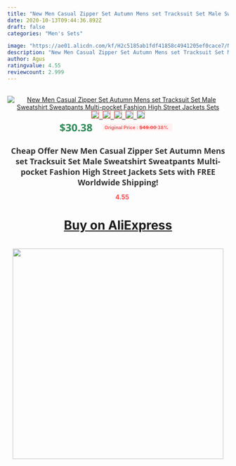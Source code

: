 ```yaml
---
title: "New Men Casual Zipper Set Autumn Mens set Tracksuit Set Male Sweatshirt Sweatpants Multi-pocket Fashion High Street Jackets Sets"
date: 2020-10-13T09:44:36.892Z
draft: false
categories: "Men's Sets"

image: "https://ae01.alicdn.com/kf/H2c5185ab1fdf41858c4941205ef0cace7/New-Men-Casual-Zipper-Set-Autumn-Mens-set-Tracksuit-Set-Male-Sweatshirt-Sweatpants-Multi-pocket-Fashion.jpg"
description: "New Men Casual Zipper Set Autumn Mens set Tracksuit Set Male Sweatshirt Sweatpants Multi-pocket Fashion High Street Jackets Sets"
author: Agus
ratingvalue: 4.55
reviewcount: 2.999
---
```

<br>
<div style="text-align: center;">
<a href="https://s.click.aliexpress.com/e/_AEKPhL" target="_blank" rel="nofollow noopener noreferrer"><img alt="New Men Casual Zipper Set Autumn Mens set Tracksuit Set Male Sweatshirt Sweatpants Multi-pocket Fashion High Street Jackets Sets" class="magnifier-image" src="https://ae01.alicdn.com/kf/H2c5185ab1fdf41858c4941205ef0cace7/New-Men-Casual-Zipper-Set-Autumn-Mens-set-Tracksuit-Set-Male-Sweatshirt-Sweatpants-Multi-pocket-Fashion.jpg_640x640.jpg">
<br>
<img style="border:1px solid salmon" src="https://ae01.alicdn.com/kf/H2c5185ab1fdf41858c4941205ef0cace7/New-Men-Casual-Zipper-Set-Autumn-Mens-set-Tracksuit-Set-Male-Sweatshirt-Sweatpants-Multi-pocket-Fashion.jpg_120x120.jpg">&nbsp;&nbsp;<img style="border:1px solid salmon" src="https://ae01.alicdn.com/kf/Hb203ed38e36f46a6a196b1b7b4054c85c/New-Men-Casual-Zipper-Set-Autumn-Mens-set-Tracksuit-Set-Male-Sweatshirt-Sweatpants-Multi-pocket-Fashion.jpg_120x120.jpg">&nbsp;&nbsp;<img style="border:1px solid salmon" src="https://ae01.alicdn.com/kf/H91c95c5e7cc140048469de091768505cJ/New-Men-Casual-Zipper-Set-Autumn-Mens-set-Tracksuit-Set-Male-Sweatshirt-Sweatpants-Multi-pocket-Fashion.jpg_120x120.jpg">&nbsp;&nbsp;<img style="border:1px solid salmon" src="https://ae01.alicdn.com/kf/H830fcd0bae234a528879677cb1a823ffk/New-Men-Casual-Zipper-Set-Autumn-Mens-set-Tracksuit-Set-Male-Sweatshirt-Sweatpants-Multi-pocket-Fashion.jpg_120x120.jpg">&nbsp;&nbsp;<img style="border:1px solid salmon" src="https://ae01.alicdn.com/kf/He315767f968c4f99b6640197d4a1052fw/New-Men-Casual-Zipper-Set-Autumn-Mens-set-Tracksuit-Set-Male-Sweatshirt-Sweatpants-Multi-pocket-Fashion.jpg_120x120.jpg"></a></div><br0>
<div style="text-align: center;"><span style="background-color: white; border: 0px; box-sizing: border-box; color: seagreen; display: inline-block; font-family: &quot;open sans&quot; , &quot;arial&quot; , &quot;helvetica&quot; , sans-serif , &quot;heiti&quot;; font-size: 24px; font-stretch: inherit; font-weight: 700; line-height: inherit; margin: 0px 10px 0px 0px; padding: 0px; vertical-align: middle;">$30.38 </span>
<span style="background: rgb(255 , 241 , 241); border-radius: 3px; border: 0px; box-sizing: border-box; color: #ff4747; display: inline-block; font-family: inherit; font-size: 12px; font-stretch: inherit; font-style: inherit; font-variant: inherit; font-weight: 600; line-height: inherit; margin: 0px; padding: 2px 5px; transform: scale(0.9); vertical-align: middle;">Original Price : <b style="text-decoration: line-through;">$49.00 </b> 38%&nbsp;&nbsp;</span></div>
<h1 style="color: #333333; display: inline-block; font-family: &quot;open sans&quot; , &quot;arial&quot; , &quot;helvetica&quot; , sans-serif , &quot;heiti&quot;; font-size: 18px; font-stretch: inherit; font-weight: 700; text-align: center;">Cheap Offer New Men Casual Zipper Set Autumn Mens set Tracksuit Set Male Sweatshirt Sweatpants Multi-pocket Fashion High Street Jackets Sets with FREE Worldwide Shipping!</h1>
<div style="color: #ff4747; text-align: center;">
<img src="https://4.bp.blogspot.com/-M0ZcTcb-5uY/XleCXlxnR4I/AAAAAAAAAEc/OrjgMkXV1oMQFaCRZj5HQwOCBcu3w1FegCPcBGAYYCw/s1600/star.png" style="height: 15px;">&nbsp;<b>4.55</b></div>
<div class="button_cont" align="center"><a class="buynow_a" href="https://s.click.aliexpress.com/e/_AEKPhL" target="_blank" rel="nofollow noopener noreferrer"><H1>Buy on AliExpress</H1></a></div><br>
<div class="separator" style="clear: both; text-align: center;">
<img src="https://lh3.googleusercontent.com/-pTy5HemUv9M/XlePHvY0dAI/AAAAAAAAAE4/0nX5iRUoIWY8eMW9Dpxeirr157OZliDIgCLcBGAsYHQ/s1600/badge.gif" width="480">
</div>
